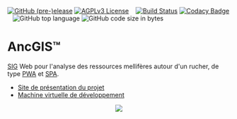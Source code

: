 [![GitHub (pre-)elease](https://img.shields.io/github/release/sgalopin/ancgis/all.svg)](https://github.com/sgalopin/ancgis/releases)
[![AGPLv3 License](https://img.shields.io/github/license/sgalopin/ancgis.svg)](https://github.com/sgalopin/ancgis/blob/master/LICENSE)
&nbsp;&nbsp; [![Build Status](https://travis-ci.org/sgalopin/ancgis.svg?branch=master)](https://travis-ci.org/sgalopin/ancgis)
[![Codacy Badge](https://api.codacy.com/project/badge/Grade/2417b2b9c29a4db4a981231f71e38048)](https://www.codacy.com/app/sgalopin/ancgis?utm_source=github.com&amp;utm_medium=referral&amp;utm_content=sgalopin/ancgis&amp;utm_campaign=Badge_Grade)
&nbsp;&nbsp; ![GitHub top language](https://img.shields.io/github/languages/top/badges/shields.svg)
![GitHub code size in bytes](https://img.shields.io/github/languages/code-size/badges/shields.svg)

# AncGIS&trade;
[SIG](https://fr.wikipedia.org/wiki/Syst%C3%A8me_d%27information_g%C3%A9ographique) Web pour l'analyse des ressources mellifères autour d'un rucher, de type [PWA](https://fr.wikipedia.org/wiki/Progressive_web_app) et [SPA](https://fr.wikipedia.org/wiki/Application_web_monopage).

- [Site de présentation du projet](https://apinutriculture.org/ancgis/)
- [Machine virtuelle de développement](https://github.com/sgalopin/vm4ancgis)


<p align="center">
  <img src="https://github.com/sgalopin/ancgis/wiki/img/Badge_AncGIS_200px.png">
</p>
